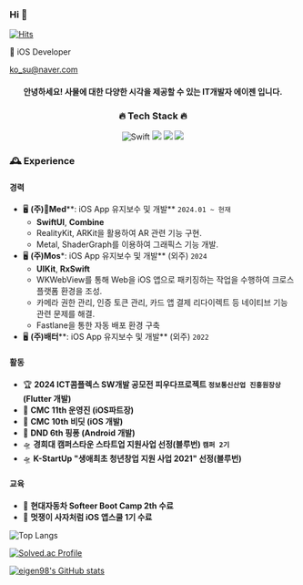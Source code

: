 ### Hi 👋

<!--
**eigen98/eigen98** is a ✨ _special_ ✨ repository because its `README.md` (this file) appears on your GitHub profile.

Here are some ideas to get you started:

- 🔭 I’m currently working on ...
- 🌱 I’m currently learning ...
- 👯 I’m looking to collaborate on ...
- 🤔 I’m looking for help with ...
- 💬 Ask me about ...
- 📫 How to reach me: ...
- 😄 Pronouns: ...
- ⚡ Fun fact: ...
-->
    
[![Hits](https://hits.seeyoufarm.com/api/count/incr/badge.svg?url=https%3A%2F%2Fgithub.com%2Feigen98&count_bg=%23747BE1&title_bg=%23555555&icon=&icon_color=%23E7E7E7&title=hits&edge_flat=false)](https://hits.seeyoufarm.com)

🌱 iOS Developer
<!--
### [개발일지 정리 블로그](https://eigen.tistory.com/)
-->

ko_su@naver.com

<div align="center"> <!-- 가운데 정렬 -->
    
#### 안녕하세요! 사물에 대한 다양한 시각을 제공할 수 있는 IT개발자 에이젠 입니다.

### 🔥 Tech Stack 🔥 
    
![Swift](https://img.shields.io/badge/SWIFT-F54A2A?style=for-the-badge&logo=swift&logoColor=white)
<img src="https://img.shields.io/badge/JAVA-007396?style=for-the-badge&logo=java&logoColor=white">
<img src="https://img.shields.io/badge/KOTLIN-7F52FF?style=for-the-badge&logo=kotlin&logoColor=white">
<img src="https://img.shields.io/badge/DART-0175C2?style=for-the-badge&logo=dart&logoColor=white">


</div>

### 🕰️ Experience

#### 경력
- 🖥️ **(주)Med****: iOS App 유지보수 및 개발** `2024.01 ~ 현재`
    - **SwiftUI**, **Combine**
    - RealityKit, ARKit을 활용하여 AR 관련 기능 구현.
    - Metal, ShaderGraph를 이용하여 그래픽스 기능 개발.
- 🖥️ **(주)Mos***: iOS App 유지보수 및 개발** (외주) `2024`
    - **UIKit**, **RxSwift**
    - WKWebView를 통해 Web을 iOS 앱으로 패키징하는 작업을 수행하여 크로스플랫폼 환경을 조성.
    - 카메라 권한 관리, 인증 토큰 관리, 카드 앱 결제 리다이렉트 등 네이티브 기능 관련 문제를 해결.
    - Fastlane을 통한 자동 배포 환경 구축
- 🖥️ **(주)배터****: iOS App 유지보수 및 개발** (외주) `2022`


#### 활동
- 🏆 **2024 ICT콤플렉스 SW개발 공모전 피우다프로젝트 `정보통신산업 진흥원장상` (Flutter 개발)**
- 🚀 **CMC 11th 운영진 (iOS파트장)**
- 🏅 **CMC 10th 비딧 (iOS 개발)**
- 🎯 **DND 6th 핑퐁 (Android 개발)**
- 🛸 **경희대 캠퍼스타운 스타트업 지원사업 선정(블루번) `캠퍼 2기`**
- 🛸 **K-StartUp "생애최초 청년창업 지원 사업 2021" 선정(블루번)**

#### 교육
- 🚗 **현대자동차 Softeer Boot Camp 2th 수료**
- 🦁 **멋쟁이 사자처럼 iOS 앱스쿨 1기 수료**

    
    
    
![Top Langs](https://github-readme-stats.vercel.app/api/top-langs/?username=eigen98&layout=compact&theme=tokyonight)

[![Solved.ac Profile](http://mazassumnida.wtf/api/v2/generate_badge?boj=trace96)](https://solved.ac/trace96/)
    

  [![eigen98's GitHub stats](https://github-readme-stats.vercel.app/api?username=eigen98&show_icons=true&theme=radical)](https://github.com/eigen98-readme-stats)
  
  


